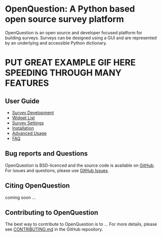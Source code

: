 # OpenQuestion: A Python based open source survey platform
OpenQuestion is an open source and developer focused platform for building surveys.
Surveys can be designed using a GUI and are represented
by an underlying and accessible Python dictionary.

# PUT GREAT EXAMPLE GIF HERE SPEEDING THROUGH MANY FEATURES

## User Guide
- [Survey Development](survey_dev.md)
- [Widget List](widgets.md)
- [Survey Settings](settings.md)
- [Installation](installation.md)
- [Advanced Usage](advanced.md)
- [FAQ](faq.md)

## Bug reports and Questions
OpenQuestion is BSD-licenced and the source code is available
on [GitHub](https://github.com/Alcampopiano/OpenQuestion).
For issues and questions, 
please use [GitHub Issues](https://github.com/Alcampopiano/OpenQuestion/issues).

## Citing OpenQuestion
coming soon ...

## Contributing to OpenQuestion

The best way to contribute to OpenQuestion is to ... 
For more details, please see 
[CONTRIBUTING.md](https://github.com/Alcampopiano/OpenQuestion/blob/master/CONTRIBUTING.md)
in the GitHub repository.


